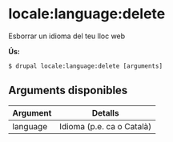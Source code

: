 # locale:language:delete
Esborrar un idioma del teu lloc web

**Ús:**
```
$ drupal locale:language:delete [arguments]
```

## Arguments disponibles
Argument | Detalls
---------|-------------
language | Idioma (p.e. ca o Català)
